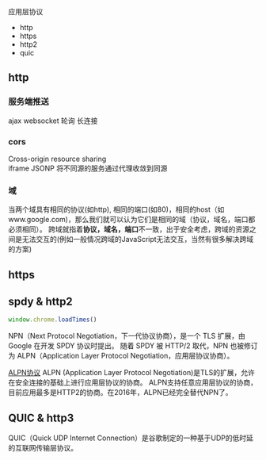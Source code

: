 应用层协议
- http
- https
- http2
- quic

## http
### 服务端推送
ajax
websocket
轮询 
长连接
### cors
Cross-origin resource sharing   
iframe
JSONP
将不同源的服务通过代理收敛到同源

### 域
当两个域具有相同的协议(如http), 相同的端口(如80)，相同的host（如www.google.com)，那么我们就可以认为它们是相同的域（协议，域名，端口都必须相同）。
跨域就指着**协议，域名，端口**不一致，出于安全考虑，跨域的资源之间是无法交互的(例如一般情况跨域的JavaScript无法交互，当然有很多解决跨域的方案)

## https

## spdy & http2
```js
window.chrome.loadTimes()
```

NPN（Next Protocol Negotiation，下一代协议协商），是一个 TLS 扩展，由 Google 在开发 SPDY 协议时提出。
随着 SPDY 被 HTTP/2 取代，NPN 也被修订为 ALPN（Application Layer Protocol Negotiation，应用层协议协商）。


[ALPN协议](https://blog.csdn.net/yangguosb/article/details/80592777)
ALPN (Application Layer Protocol Negotiation)是TLS的扩展，允许在安全连接的基础上进行应用层协议的协商。
ALPN支持任意应用层协议的协商，目前应用最多是HTTP2的协商。在2016年，ALPN已经完全替代NPN了。

## QUIC & http3
QUIC（Quick UDP Internet Connection）是谷歌制定的一种基于UDP的低时延的互联网传输层协议。


